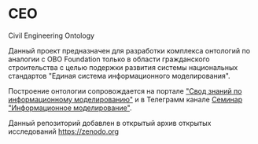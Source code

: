 # CEO
Civil Engineering Ontology

Данный проект предназначен для разработки комплекса онтологий по аналогии с OBO Foundation только в области гражданского строительства с целью подержки развития системы национальных стандартов "Единая система информационного моделирования".

Построение онтологии сопровождается на портале ["Свод знаний по информационному моделированию"](https://www.imbok.pro) и в Телеграмм канале [Семинар "Информационное моделирование"](https://t.me/InformationModelling).

Данный репозиторий добавлен в открытый архив открытых исследований
https://zenodo.org